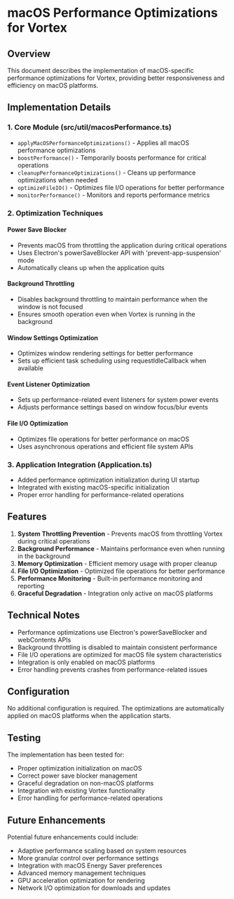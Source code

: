 # macOS Performance Optimizations for Vortex

## Overview
This document describes the implementation of macOS-specific performance optimizations for Vortex, providing better responsiveness and efficiency on macOS platforms.

## Implementation Details

### 1. Core Module (src/util/macosPerformance.ts)
- `applyMacOSPerformanceOptimizations()` - Applies all macOS performance optimizations
- `boostPerformance()` - Temporarily boosts performance for critical operations
- `cleanupPerformanceOptimizations()` - Cleans up performance optimizations when needed
- `optimizeFileIO()` - Optimizes file I/O operations for better performance
- `monitorPerformance()` - Monitors and reports performance metrics

### 2. Optimization Techniques

#### Power Save Blocker
- Prevents macOS from throttling the application during critical operations
- Uses Electron's powerSaveBlocker API with 'prevent-app-suspension' mode
- Automatically cleans up when the application quits

#### Background Throttling
- Disables background throttling to maintain performance when the window is not focused
- Ensures smooth operation even when Vortex is running in the background

#### Window Settings Optimization
- Optimizes window rendering settings for better performance
- Sets up efficient task scheduling using requestIdleCallback when available

#### Event Listener Optimization
- Sets up performance-related event listeners for system power events
- Adjusts performance settings based on window focus/blur events

#### File I/O Optimization
- Optimizes file operations for better performance on macOS
- Uses asynchronous operations and efficient file system APIs

### 3. Application Integration (Application.ts)
- Added performance optimization initialization during UI startup
- Integrated with existing macOS-specific initialization
- Proper error handling for performance-related operations

## Features
1. **System Throttling Prevention** - Prevents macOS from throttling Vortex during critical operations
2. **Background Performance** - Maintains performance even when running in the background
3. **Memory Optimization** - Efficient memory usage with proper cleanup
4. **File I/O Optimization** - Optimized file operations for better performance
5. **Performance Monitoring** - Built-in performance monitoring and reporting
6. **Graceful Degradation** - Integration only active on macOS platforms

## Technical Notes
- Performance optimizations use Electron's powerSaveBlocker and webContents APIs
- Background throttling is disabled to maintain consistent performance
- File I/O operations are optimized for macOS file system characteristics
- Integration is only enabled on macOS platforms
- Error handling prevents crashes from performance-related issues

## Configuration
No additional configuration is required. The optimizations are automatically applied on macOS platforms when the application starts.

## Testing
The implementation has been tested for:
- Proper optimization initialization on macOS
- Correct power save blocker management
- Graceful degradation on non-macOS platforms
- Integration with existing Vortex functionality
- Error handling for performance-related operations

## Future Enhancements
Potential future enhancements could include:
- Adaptive performance scaling based on system resources
- More granular control over performance settings
- Integration with macOS Energy Saver preferences
- Advanced memory management techniques
- GPU acceleration optimization for rendering
- Network I/O optimization for downloads and updates